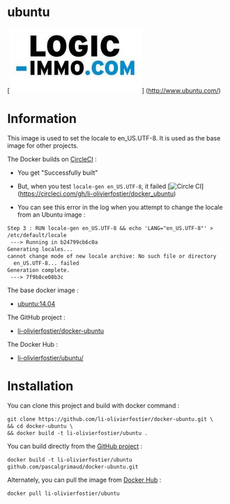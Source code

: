 # ubuntu
[ ![logo](https://github.com/li-olivierfostier/li-bi_docker_jboss_bi-request-ws/blob/master/logo_li.jpg?raw=true)]
(http://www.ubuntu.com/)


# Information

This image is used to set the locale to en_US.UTF-8.
It is used as the base image for other projects.

The Docker builds on [CircleCI](https://circleci.com) :

* You get "Successfully built"

* But, when you test `locale-gen en_US.UTF-8`, it failed [![Circle CI](https://circleci.com/gh/li-olivierfostier/docker_ubuntu.svg?style=shield)]
(https://circleci.com/gh/li-olivierfostier/docker_ubuntu)

* You can see this error in the log when you attempt to change the locale from an Ubuntu image :

```
Step 3 : RUN locale-gen en_US.UTF-8 && echo 'LANG="en_US.UTF-8"' > /etc/default/locale
 ---> Running in b24799cb6c0a
Generating locales...
cannot change mode of new locale archive: No such file or directory
  en_US.UTF-8... failed
Generation complete.
 ---> 7f9b8ce08b3c
 ```

The base docker image :

  * [ubuntu:14.04](https://registry.hub.docker.com/u/library/ubuntu/)

The GitHub project :

  * [li-olivierfostier/docker-ubuntu](https://github.com/li-olivierfostier/docker-ubuntu/)

The Docker Hub :

  * [li-olivierfostier/ubuntu/](https://registry.hub.docker.com/u/li-olivierfostier/ubuntu/)



# Installation
You can clone this project and build with docker command :

```
git clone https://github.com/li-olivierfostier/docker-ubuntu.git \
&& cd docker-ubuntu \
&& docker build -t li-olivierfostier/ubuntu .
```

You can build directly from the [GitHub project](https://github.com/li-olivierfostier/docker-ubuntu/) :

```
docker build -t li-olivierfostier/ubuntu github.com/pascalgrimaud/docker-ubuntu.git
```

Alternately, you can pull the image from [Docker Hub](https://registry.hub.docker.com/u/li-olivierfostier/ubuntu/) :

```
docker pull li-olivierfostier/ubuntu
```

